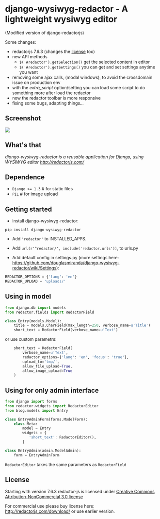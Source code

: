 # django-wysiwyg-redactor - A lightweight wysiwyg editor

(Modified version of django-redactorjs)

Some changes:

* redactorjs 7.6.3 (changes the [license](#license) too)
* new API methods 
    * `$('#redactor').getSelection()` get the selected content in editor
    * `$('#redactor').getSettings()` you can get and set settings anytime you want
* removing some ajax calls, (modal windows), to avoid the crossdomain issue on production env
* with the *extra_script* option/setting you can load some script to do something more after load the redactor
* now the redactor toolbar is more responsive
* fixing some bugs, adapting things...


## Screenshot

<img src="https://raw.github.com/douglasmiranda/django-wysiwyg-redactor/master/static/img/screenshot.png">

What's that
-----------

*django-wysiwyg-redactor is a reusable application for Django, using WYSIWYG editor http://redactorjs.com/*

Dependence
----------

- `Django >= 1.3` # for static files
- `PIL` # for image upload

Getting started
---------------

* Install django-wysiwyg-redactor:

```
pip install django-wysiwyg-redactor
```

* Add `'redactor'` to INSTALLED_APPS.

* Add `url(r'^redactor/', include('redactor.urls'))`, to urls.py

* Add default config in settings.py (more settings here: <https://github.com/douglasmiranda/django-wysiwyg-redactor/wiki/Settings>):

```python
REDACTOR_OPTIONS = {'lang': 'en'}
REDACTOR_UPLOAD = 'uploads/'
```

Using in model
--------------

```python
from django.db import models
from redactor.fields import RedactorField

class Entry(models.Model):
    title = models.CharField(max_length=250, verbose_name=u'Title')
    short_text = RedactorField(verbose_name=u'Text')
```
or use custom parametrs:
```python
    short_text = RedactorField(
        verbose_name=u'Text',
        redactor_options={'lang': 'en', 'focus': 'true'},
        upload_to='tmp/',
        allow_file_upload=True,
        allow_image_upload=True
    )
```
Using for only admin interface
------------------------------
```python
from django import forms
from redactor.widgets import RedactorEditor
from blog.models import Entry

class EntryAdminForm(forms.ModelForm):
    class Meta:
        model = Entry
        widgets = {
           'short_text': RedactorEditor(),
        }

class EntryAdmin(admin.ModelAdmin):
    form = EntryAdminForm
```

`RedactorEditor` takes the same parameters as `RedactorField`

## License 
Starting with version 7.6.3 redactor-js is licensed under [Creative Commons Attribution-NonCommercial 3.0 license](http://creativecommons.org/licenses/by-nc/3.0/)

For commercial use please buy license here: http://redactorjs.com/download/ or use earlier version.